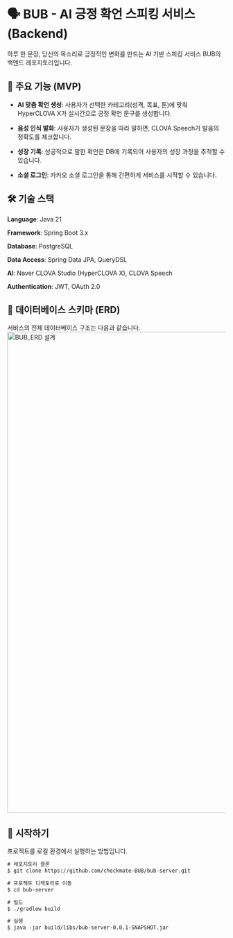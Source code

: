 # 🗣️ BUB - AI 긍정 확언 스피킹 서비스 (Backend)
하루 한 문장, 당신의 목소리로 긍정적인 변화를 만드는 AI 기반 스피킹 서비스 BUB의 백엔드 레포지토리입니다.

## 🌟 주요 기능 (MVP)
- **AI 맞춤 확언 생성**: 사용자가 선택한 카테고리(성격, 목표, 톤)에 맞춰 HyperCLOVA X가 실시간으로 긍정 확언 문구를 생성합니다.

- **음성 인식 발화**: 사용자가 생성된 문장을 따라 말하면, CLOVA Speech가 발음의 정확도를 체크합니다.

- **성장 기록**: 성공적으로 말한 확언은 DB에 기록되어 사용자의 성장 과정을 추적할 수 있습니다.

- **소셜 로그인**: 카카오 소셜 로그인을 통해 간편하게 서비스를 시작할 수 있습니다.

## 🛠️ 기술 스택
**Language**: Java 21

**Framework**: Spring Boot 3.x

**Database**: PostgreSQL

**Data Access**: Spring Data JPA, QueryDSL

**AI**: Naver CLOVA Studio (HyperCLOVA X), CLOVA Speech

**Authentication**: JWT, OAuth 2.0

## 💾 데이터베이스 스키마 (ERD)
서비스의 전체 데이터베이스 구조는 다음과 같습니다.
<img width="804" height="1109" alt="BUB_ERD 설계" src="https://github.com/user-attachments/assets/7e2960d7-54c6-4c1f-b208-8aae272d9c2f" />

## 🚀 시작하기
프로젝트를 로컬 환경에서 실행하는 방법입니다.



```txt
# 레포지토리 클론
$ git clone https://github.com/checkmate-BUB/bub-server.git

# 프로젝트 디렉토리로 이동
$ cd bub-server

# 빌드
$ ./gradlew build

# 실행
$ java -jar build/libs/bub-server-0.0.1-SNAPSHOT.jar
```
